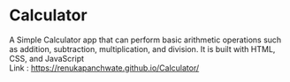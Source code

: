 # Calculator
 A Simple Calculator app that can perform basic arithmetic operations such as addition, subtraction, multiplication, and division. It is built with HTML, CSS, and JavaScript <br>
 Link :  https://renukapanchwate.github.io/Calculator/
